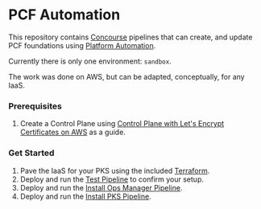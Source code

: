 #   PCF Automation

This repository contains [Concourse](https://concourse-ci.org) pipelines that can create, and update PCF foundations using [Platform Automation](http://docs.pivotal.io/platform-automation).

Currently there is only one environment: `sandbox`.

The work was done on AWS, but can be adapted, conceptually, for any IaaS.

### Prerequisites

1. Create a Control Plane using [Control Plane with Let's Encrypt Certificates on AWS](https://github.com/pivotal-samuel-sanders/terraforming-aws-control-plane) as a guide.

### Get Started
1. Pave the IaaS for your PKS using the included [Terraform](https://github.com/pivotal-samuel-sanders/pcf-automation/tree/master/terraform).
1. Deploy and run the [Test Pipeline](https://github.com/pivotal-samuel-sanders/pcf-automation/blob/master/sandbox/test) to confirm your setup.
1. Deploy and run the [Install Ops Manager Pipeline](https://github.com/pivotal-samuel-sanders/pcf-automation/blob/master/sandbox/install-ops-manager).
1. Deploy and run the [Install PKS Pipeline](https://github.com/pivotal-samuel-sanders/pcf-automation/tree/master/sandbox/install-pks).